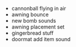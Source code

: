 - cannonball flying in air
- awning bounce
- new bomb sounds
- awning placement set
- gingerbread stuff
- doormat add item sound